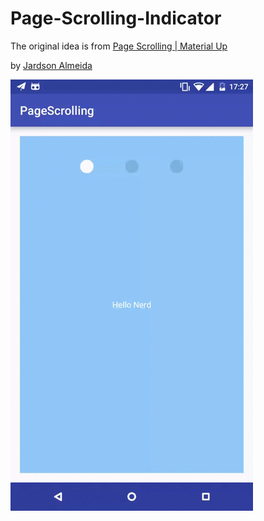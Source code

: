 # Page-Scrolling-Indicator

The original idea is from [Page Scrolling | Material Up](http://www.materialup.com/posts/page-scrolling)

by [Jardson Almeida](http://www.materialup.com/HeyJardson)

![](demo.gif)
